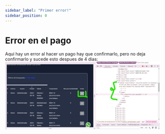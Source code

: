 ```yaml
---
sidebar_label: "Primer error!"
sidebar_position: 0
---
```

# Error en el pago
Aqui hay un error al hacer un pago hay que confirmarlo, pero no deja confirmarlo y sucede esto despues de 4 dias:
![Imagen 1](/static/img/imagen1.png)
